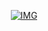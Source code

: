 <p align="center">
<a href="http://github.com/adithziva"><img title="IMG" src=".img/cat.mp4" ></a>
</p>
